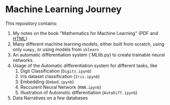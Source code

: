 # Machine Learning Journey
This repository contains:
1. My notes on the book "Mathematics for Machine Learning" (PDF and [HTML](https://pranav-joshi-iitgn.github.io/ML_Journey/))
2. Many different machine learning models, either built from scratch, using only `numpy`, or using models from `sklearn`
3. An automatic differentiation system (`MLlib.py) to create trainable neural networks.
4. Usage of the Automatic differentiation system for different tasks, like
   1. Digit Classification (`Digits.ipynb`)
   2. Iris dataset classification (`Iris.ipynb`)
   3. Embedding (`Embed.ipynb`)
   4. Reccurent Neural Network (`RNN.ipynb`)
   5. Illustration of Automotic differentiation (`AutoDiff.ipynb`)
6. Data Narratives on a few databases


